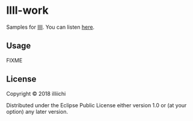 # llll-work

Samples for [llll](https://github.com/illiichi/llll).
You can listen [here](https://illiichi.bandcamp.com).

## Usage

FIXME

## License

Copyright © 2018 illiichi

Distributed under the Eclipse Public License either version 1.0 or (at
your option) any later version.
